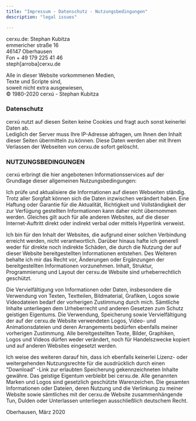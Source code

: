 ```yaml
---
title: "Impressum - Datenschutz - Nutzungsbedingungen"
description: "legal issues"

---
```

 cerxu.de: Stephan Kubitza  
emmericher straße 16  
46147 Oberhausen  
Fon + 49 179 225 41 46  
steph[arroba]cerxu.de  
  
Alle in dieser Website vorkommenen Medien,  
Texte und Scripte sind,  
soweit nicht extra ausgewiesen,  
© 1980-2020 cerxú - Stephan Kubitza  

  
### Datenschutz
cerxú nutzt auf diesen Seiten keine Cookies und fragt auch sonst keinerlei Daten ab.  
Lediglich der Server muss Ihre IP-Adresse abfragen, um Ihnen den Inhalt dieser Seiten übermitteln zu können. Diese Daten werden aber mit Ihrem Verlassen der Webseiten von cerxu.de sofort gelöscht.  
  
### NUTZUNGSBEDINGUNGEN
cerxú erbringt die hier angebotenen Informationsservices auf der Grundlage dieser allgemeinen Nutzungsbedingungen:  
  
Ich prüfe und aktualisiere die Informationen auf diesen Webseiten ständig. Trotz aller Sorgfalt können sich die Daten inzwischen verändert haben. Eine Haftung oder Garantie für die Aktualität, Richtigkeit und Vollständigkeit der zur Verfügung gestellten Informationen kann daher nicht übernommen werden. Gleiches gilt auch für alle anderen Websites, auf die dieser Internet-Auftritt direkt oder indirekt verbal oder mittels Hyperlink verweist.  
  
Ich bin für den Inhalt der Websites, die aufgrund einer solchen Verbindung erreicht werden, nicht verantwortlich. Darüber hinaus hafte ich generell weder für direkte noch indirekte Schäden, die durch die Nutzung der auf dieser Website bereitgestellten Informationen entstehen. Des Weiteren behalte ich mir das Recht vor, Änderungen oder Ergänzungen der bereitgestellten Informationen vorzunehmen. Inhalt, Struktur, Programmierung und Layout der cerxu.de Website sind urheberrechtlich geschützt.  
  
Die Vervielfältigung von Informationen oder Daten, insbesondere die Verwendung von Texten, Textteilen, Bildmaterial, Grafiken, Logos sowie Videodateien bedarf der vorherigen Zustimmung durch mich. Sämtliche Inhalte unterliegen dem Urheberrecht und anderen Gesetzen zum Schutz geistigen Eigentums. Die Verwendung, Speicherung sowie Vervielfältigung der auf der cerxu.de Website verwendeten Logos, Video- und Animationsdateien und deren Arrangements bedürfen ebenfalls meiner vorherigen Zustimmung. Alle bereitgestellten Texte, Bilder, Graphiken, Logos und Videos dürfen weder verändert, noch für Handelszwecke kopiert und auf anderen Websites eingesetzt werden.  
  
Ich weise des weiteren darauf hin, dass ich ebenfalls keinerlei Lizenz- oder weitergehenden Nutzungsrechte für die ausdrücklich durch einen "Download" -Link zur erlaubten Speicherung gekennzeichneten Inhalte gewähre. Das geistige Eigentum verbleibt bei cerxu.de. Alle genannten Marken und Logos sind gesetzlich geschützte Warenzeichen. Die gesamten Informationen oder Dateien, deren Nutzung und die Verlinkung zu meiner Website sowie sämtliches mit der cerxu.de Website zusammenhängende Tun, Dulden oder Unterlassen unterliegen ausschließlich deutschem Recht.  
  
Oberhausen, März 2020